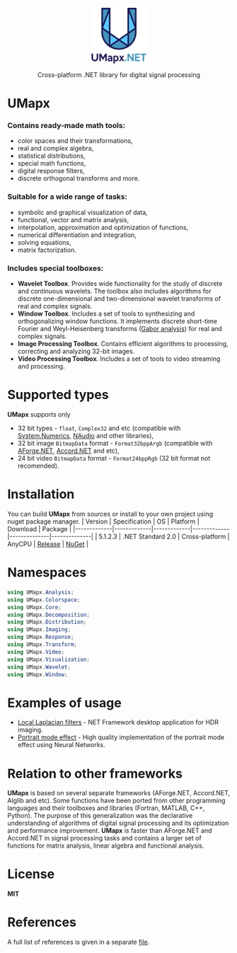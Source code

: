 <p align="center"><img width="25%" src="docs/umapxnet_big.png" /></p>
<p align="center"> Cross-platform .NET library for digital signal processing </p>    

# UMapx
### Contains ready-made math tools:
* color spaces and their transformations,
* real and complex algebra,
* statistical distributions,
* special math functions,
* digital response filters,
* discrete orthogonal transforms and more.

### Suitable for a wide range of tasks:
* symbolic and graphical visualization of data,
* functional, vector and matrix analysis,
* interpolation, approximation and optimization of functions,
* numerical differentiation and integration,
* solving equations,
* matrix factorization.

### Includes special toolboxes:
* **Wavelet Toolbox**. Provides wide functionality for the study of discrete and continuous wavelets. The toolbox also includes algorithms for discrete one-dimensional and two-dimensional wavelet transforms of real and complex signals.
* **Window Toolbox**. Includes a set of tools to synthesizing and orthogonalizing window functions. It implements discrete short-time Fourier and Weyl-Heisenberg transforms ([Gabor analysis](https://github.com/asiryan/Weyl-Heisenberg-Toolbox)) for real and complex signals.
* **Image Processing Toolbox**. Contains efficient algorithms to processing, correcting and analyzing 32-bit images.
* **Video Processing Toolbox**. Includes a set of tools to video streaming and processing.

# Supported types
**UMapx** supports only
* 32 bit types - `float`, `Complex32` and etc (compatible with [System.Numerics](https://docs.microsoft.com/ru-ru/dotnet/api/system.numerics?view=netframework-4.8), [NAudio](https://github.com/naudio/NAudio) and other libraries),
* 32 bit image `BitmapData` format - `Format32bppArgb` (compatible with [AForge.NET](https://github.com/andrewkirillov/AForge.NET), [Accord.NET](https://github.com/accord-net/framework/) and etc),
* 24 bit video `BitmapData` format - `Format24bppRgb` (32 bit format not recomended).

# Installation
You can build **UMapx** from sources or install to your own project using nuget package manager.
| Version | Specification | OS | Platform | Download | Package |
|-------------|-------------|-------------|-------------|--------------|--------------|
| 5.1.2.3 | .NET Standard 2.0 | Cross-platform | AnyCPU | [Release](https://github.com/asiryan/UMapx.NET/releases/) | [NuGet](https://www.nuget.org/packages/UMapx/) |

# Namespaces
```c#
using UMapx.Analysis;
using UMapx.Colorspace;
using UMapx.Core;
using UMapx.Decomposition;
using UMapx.Distribution;
using UMapx.Imaging;
using UMapx.Response;
using UMapx.Transform;
using UMapx.Video;
using UMapx.Visualization;
using UMapx.Wavelet;
using UMapx.Window;
```

# Examples of usage
* [Local Laplacian filters](https://github.com/asiryan/Local-Laplacian-filters) - NET Framework desktop application for HDR imaging.
* [Portrait mode effect](https://github.com/asiryan/Portrait-mode) - High quality implementation of the portrait mode effect using Neural Networks.

# Relation to other frameworks
**UMapx** is based on several separate frameworks (AForge.NET, Accord.NET, Alglib and etc). Some functions have been ported from other programming languages and their toolboxes and libraries (Fortran, MATLAB, C++, Python). The purpose of this generalization was the declarative understanding of algorithms of digital signal processing and its optimization and performance improvement. **UMapx** is faster than AForge.NET and Accord.NET in signal processing tasks and contains a larger set of functions for matrix analysis, linear algebra and functional analysis.

# License
**MIT**  

# References
A full list of references is given in a separate [file](docs/references.pdf).  
